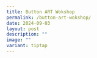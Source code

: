 ```yaml
---
title: Button ART Wokshop
permalink: /button-art-wokshop/
date: 2024-09-03
layout: post
description: ""
image: ""
variant: tiptap
---
```

